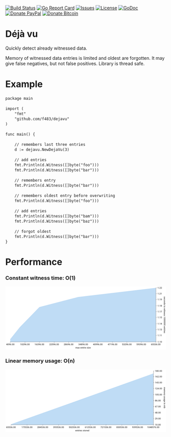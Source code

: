 [![Build Status](https://travis-ci.org/F483/dejavu.svg)](https://travis-ci.org/F483/dejavu)
[![Go Report Card](https://goreportcard.com/badge/github.com/f483/dejavu)](https://goreportcard.com/report/github.com/f483/dejavu)
[![Issues](https://img.shields.io/github/issues/f483/dejavu.svg)](https://github.com/f483/dejavu/issues)
[![License](https://img.shields.io/badge/license-MIT-blue.svg)](https://raw.githubusercontent.com/f483/dejavu/master/LICENSE)
[![GoDoc](https://img.shields.io/badge/godoc-reference-blue.svg)](https://godoc.org/github.com/f483/dejavu)
[![Donate PayPal](https://img.shields.io/badge/Donate-PayPal-orange.svg)](https://www.paypal.com/cgi-bin/webscr?cmd=_donations&business=fabian%2ebarkhau%40gmail%2ecom&lc=DE&item_name=https%3a%2f%2fgithub%2ecom%2fF483%2fdejavu&no_note=0&currency_code=EUR&bn=PP%2dDonationsBF%3abtn_donateCC_LG%2egif%3aNonHostedGuest)
[![Donate Bitcoin](https://img.shields.io/badge/Donate-Bitcoin-orange.svg)](https://blockchain.info/address/13nAHLVo5GRdwVeLxEjbgEvyusrjdQogdD)


# Déjà vu

Quickly detect already witnessed data.

Memory of witnessed data entries is limited and oldest are forgotten.
It may give false negatives, but not false positives. Library is thread
safe.


# Example

```
package main

import (
	"fmt"
	"github.com/f483/dejavu"
)

func main() {

	// remembers last three entries
	d := dejavu.NewDejaVu(3)

	// add entries
	fmt.Println(d.Witness([]byte("foo")))
	fmt.Println(d.Witness([]byte("bar")))

	// remembers entry
	fmt.Println(d.Witness([]byte("bar")))

	// remembers oldest entry before overwriting
	fmt.Println(d.Witness([]byte("foo")))

	// add entries
	fmt.Println(d.Witness([]byte("bam")))
	fmt.Println(d.Witness([]byte("baz")))

	// forgot oldest
	fmt.Println(d.Witness([]byte("bar")))
}
```


# Performance

### Constant witness time: O(1)

![Benchmark Time](https://github.com/f483/dejavu/raw/master/benchmark-time.png)

### Linear memory usage: O(n)

![Benchmark Memory](https://github.com/f483/dejavu/raw/master/benchmark-memory.png)
